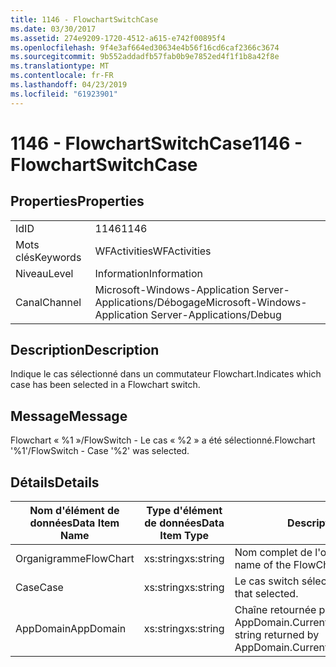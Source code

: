 ```yaml
---
title: 1146 - FlowchartSwitchCase
ms.date: 03/30/2017
ms.assetid: 274e9209-1720-4512-a615-e742f00895f4
ms.openlocfilehash: 9f4e3af664ed30634e4b56f16cd6caf2366c3674
ms.sourcegitcommit: 9b552addadfb57fab0b9e7852ed4f1f1b8a42f8e
ms.translationtype: MT
ms.contentlocale: fr-FR
ms.lasthandoff: 04/23/2019
ms.locfileid: "61923901"
---
```

# <a name="1146---flowchartswitchcase"></a><span data-ttu-id="2f414-102">1146 - FlowchartSwitchCase</span><span class="sxs-lookup"><span data-stu-id="2f414-102">1146 - FlowchartSwitchCase</span></span>
## <a name="properties"></a><span data-ttu-id="2f414-103">Properties</span><span class="sxs-lookup"><span data-stu-id="2f414-103">Properties</span></span>  
  
|||  
|-|-|  
|<span data-ttu-id="2f414-104">Id</span><span class="sxs-lookup"><span data-stu-id="2f414-104">ID</span></span>|<span data-ttu-id="2f414-105">1146</span><span class="sxs-lookup"><span data-stu-id="2f414-105">1146</span></span>|  
|<span data-ttu-id="2f414-106">Mots clés</span><span class="sxs-lookup"><span data-stu-id="2f414-106">Keywords</span></span>|<span data-ttu-id="2f414-107">WFActivities</span><span class="sxs-lookup"><span data-stu-id="2f414-107">WFActivities</span></span>|  
|<span data-ttu-id="2f414-108">Niveau</span><span class="sxs-lookup"><span data-stu-id="2f414-108">Level</span></span>|<span data-ttu-id="2f414-109">Information</span><span class="sxs-lookup"><span data-stu-id="2f414-109">Information</span></span>|  
|<span data-ttu-id="2f414-110">Canal</span><span class="sxs-lookup"><span data-stu-id="2f414-110">Channel</span></span>|<span data-ttu-id="2f414-111">Microsoft-Windows-Application Server-Applications/Débogage</span><span class="sxs-lookup"><span data-stu-id="2f414-111">Microsoft-Windows-Application Server-Applications/Debug</span></span>|  
  
## <a name="description"></a><span data-ttu-id="2f414-112">Description</span><span class="sxs-lookup"><span data-stu-id="2f414-112">Description</span></span>  
 <span data-ttu-id="2f414-113">Indique le cas sélectionné dans un commutateur Flowchart.</span><span class="sxs-lookup"><span data-stu-id="2f414-113">Indicates which case has been selected in a Flowchart switch.</span></span>  
  
## <a name="message"></a><span data-ttu-id="2f414-114">Message</span><span class="sxs-lookup"><span data-stu-id="2f414-114">Message</span></span>  
 <span data-ttu-id="2f414-115">Flowchart « %1 »/FlowSwitch - Le cas « %2 » a été sélectionné.</span><span class="sxs-lookup"><span data-stu-id="2f414-115">Flowchart '%1'/FlowSwitch - Case '%2' was selected.</span></span>  
  
## <a name="details"></a><span data-ttu-id="2f414-116">Détails</span><span class="sxs-lookup"><span data-stu-id="2f414-116">Details</span></span>  
  
|<span data-ttu-id="2f414-117">Nom d'élément de données</span><span class="sxs-lookup"><span data-stu-id="2f414-117">Data Item Name</span></span>|<span data-ttu-id="2f414-118">Type d'élément de données</span><span class="sxs-lookup"><span data-stu-id="2f414-118">Data Item Type</span></span>|<span data-ttu-id="2f414-119">Description</span><span class="sxs-lookup"><span data-stu-id="2f414-119">Description</span></span>|  
|--------------------|--------------------|-----------------|  
|<span data-ttu-id="2f414-120">Organigramme</span><span class="sxs-lookup"><span data-stu-id="2f414-120">FlowChart</span></span>|<span data-ttu-id="2f414-121">xs:string</span><span class="sxs-lookup"><span data-stu-id="2f414-121">xs:string</span></span>|<span data-ttu-id="2f414-122">Nom complet de l'organigramme.</span><span class="sxs-lookup"><span data-stu-id="2f414-122">The display name of the FlowChart.</span></span>|  
|<span data-ttu-id="2f414-123">Case</span><span class="sxs-lookup"><span data-stu-id="2f414-123">Case</span></span>|<span data-ttu-id="2f414-124">xs:string</span><span class="sxs-lookup"><span data-stu-id="2f414-124">xs:string</span></span>|<span data-ttu-id="2f414-125">Le cas switch sélectionné.</span><span class="sxs-lookup"><span data-stu-id="2f414-125">The switch case that selected.</span></span>|  
|<span data-ttu-id="2f414-126">AppDomain</span><span class="sxs-lookup"><span data-stu-id="2f414-126">AppDomain</span></span>|<span data-ttu-id="2f414-127">xs:string</span><span class="sxs-lookup"><span data-stu-id="2f414-127">xs:string</span></span>|<span data-ttu-id="2f414-128">Chaîne retournée par AppDomain.CurrentDomain.FriendlyName.</span><span class="sxs-lookup"><span data-stu-id="2f414-128">The string returned by AppDomain.CurrentDomain.FriendlyName.</span></span>|
